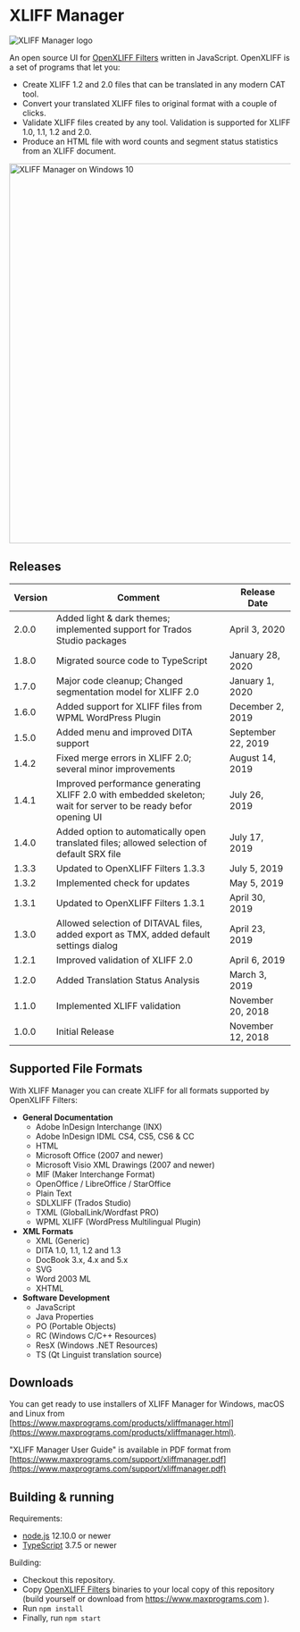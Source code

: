 # XLIFF Manager

<img src="https://maxprograms.com/images/xliffmanager_s.png" alt="XLIFF Manager logo"/>

An open source UI for [OpenXLIFF Filters](https://github.com/rmraya/OpenXLIFF) written in JavaScript. OpenXLIFF is a set of programs that let you:

- Create XLIFF 1.2 and 2.0 files that can be translated in any modern CAT tool.
- Convert your translated XLIFF files to original format with a couple of clicks.
- Validate XLIFF files created by any tool. Validation is supported for XLIFF 1.0, 1.1, 1.2 and 2.0.
- Produce an HTML file with word counts and segment status statistics from an XLIFF document.

<img src="https://www.maxprograms.com/images/XliffManager4.png" alt="XLIFF Manager on Windows 10" width="680"/>

## Releases

Version | Comment | Release Date
--------|---------|-------------
2.0.0 | Added light & dark themes; implemented support for Trados Studio packages | April 3, 2020
1.8.0 | Migrated source code to TypeScript | January 28, 2020
1.7.0 | Major code cleanup; Changed segmentation model for XLIFF 2.0 | January 1, 2020
1.6.0 | Added support for XLIFF files from WPML WordPress Plugin | December 2, 2019
1.5.0 | Added menu and improved DITA support | September 22, 2019
1.4.2 | Fixed merge errors in XLIFF 2.0; several minor improvements | August 14, 2019
1.4.1 | Improved performance generating XLIFF 2.0 with embedded skeleton; wait for server to be ready befor opening UI | July 26, 2019
1.4.0 | Added option to automatically open translated files; allowed selection of default SRX file | July 17, 2019
1.3.3 | Updated to OpenXLIFF Filters 1.3.3 | July 5, 2019
1.3.2 | Implemented check for updates | May 5, 2019
1.3.1 | Updated to OpenXLIFF Filters 1.3.1 | April 30, 2019
1.3.0 | Allowed selection of DITAVAL files, added export as TMX, added default settings dialog | April 23, 2019
1.2.1 | Improved validation of XLIFF 2.0 | April 6, 2019
1.2.0 | Added Translation Status Analysis | March 3, 2019
1.1.0 | Implemented XLIFF validation| November 20, 2018
1.0.0 | Initial Release | November 12, 2018

## Supported File Formats

With XLIFF Manager you can create XLIFF for all formats supported by OpenXLIFF Filters:

- **General Documentation**
  - Adobe InDesign Interchange (INX)
  - Adobe InDesign IDML CS4, CS5, CS6 & CC
  - HTML
  - Microsoft Office (2007 and newer)
  - Microsoft Visio XML Drawings (2007 and newer)
  - MIF (Maker Interchange Format)
  - OpenOffice / LibreOffice / StarOffice
  - Plain Text
  - SDLXLIFF (Trados Studio)
  - TXML (GlobalLink/Wordfast PRO)
  - WPML XLIFF (WordPress Multilingual Plugin)
- **XML Formats**
  - XML (Generic)
  - DITA 1.0, 1.1, 1.2 and 1.3
  - DocBook 3.x, 4.x and 5.x
  - SVG
  - Word 2003 ML
  - XHTML
- **Software Development**
  - JavaScript
  - Java Properties
  - PO (Portable Objects)
  - RC (Windows C/C++ Resources)
  - ResX (Windows .NET Resources)
  - TS (Qt Linguist translation source)

## Downloads

You can get ready to use installers of XLIFF Manager for Windows, macOS and Linux from [https://www.maxprograms.com/products/xliffmanager.html](https://www.maxprograms.com/products/xliffmanager.html).

"XLIFF Manager User Guide" is available in PDF format from [https://www.maxprograms.com/support/xliffmanager.pdf](https://www.maxprograms.com/support/xliffmanager.pdf)

## Building & running

Requirements: 
- [node.js](https://nodejs.org) 12.10.0 or newer
- [TypeScript](https://www.typescriptlang.org) 3.7.5 or newer

Building: 

- Checkout this repository.
- Copy [OpenXLIFF Filters](https://github.com/rmraya/OpenXLIFF) binaries to your local copy of this repository (build yourself or download from https://www.maxprograms.com ).
- Run `npm install`
- Finally, run `npm start`
